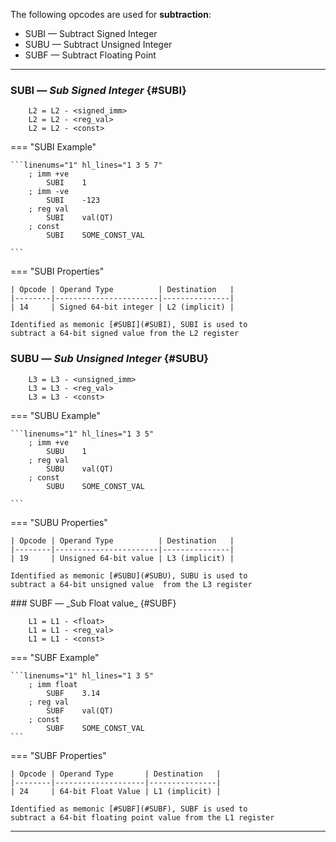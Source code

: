The following opcodes are used for **subtraction**:

- SUBI — Subtract Signed Integer
- SUBU — Subtract Unsigned Integer
- SUBF — Subtract Floating Point

---

### SUBI — _Sub Signed Integer_ {#SUBI}

```title="Algorithm"
    L2 = L2 - <signed_imm>
    L2 = L2 - <reg_val>
    L2 = L2 - <const>

```

<div class="result" markdown>

=== "SUBI Example"

    ```linenums="1" hl_lines="1 3 5 7"
        ; imm +ve
            SUBI    1
        ; imm -ve
            SUBI    -123
        ; reg val
            SUBI    val(QT)
        ; const
            SUBI    SOME_CONST_VAL

    ```

=== "SUBI Properties"

    | Opcode | Operand Type          | Destination   |
    |--------|-----------------------|---------------|
    | 14     | Signed 64-bit integer | L2 (implicit) |

    Identified as memonic [#SUBI](#SUBI), SUBI is used to
    subtract a 64-bit signed value from the L2 register

</div>

### SUBU — _Sub Unsigned Integer_ {#SUBU}

```title="Algorithm"
    L3 = L3 - <unsigned_imm>
    L3 = L3 - <reg_val>
    L3 = L3 - <const>

```

<div class="result" markdown>

=== "SUBU Example"

    ```linenums="1" hl_lines="1 3 5"
        ; imm +ve
            SUBU    1
        ; reg val
            SUBU    val(QT)
        ; const
            SUBU    SOME_CONST_VAL

    ```

=== "SUBU Properties"

    | Opcode | Operand Type          | Destination   |
    |--------|-----------------------|---------------|
    | 19     | Unsigned 64-bit value | L3 (implicit) |

    Identified as memonic [#SUBU](#SUBU), SUBU is used to
    subtract a 64-bit unsigned value  from the L3 register

</div>
### SUBF — _Sub Float value_ {#SUBF}

```title="Algorithm"
    L1 = L1 - <float>
    L1 = L1 - <reg_val>
    L1 = L1 - <const>

```

<div class="result" markdown>

=== "SUBF Example"

    ```linenums="1" hl_lines="1 3 5"
        ; imm float
            SUBF    3.14
        ; reg val
            SUBF    val(QT)
        ; const
            SUBF    SOME_CONST_VAL
    ```

=== "SUBF Properties"

    | Opcode | Operand Type       | Destination   |
    |--------|--------------------|---------------|
    | 24     | 64-bit Float Value | L1 (implicit) |

    Identified as memonic [#SUBF](#SUBF), SUBF is used to
    subtract a 64-bit floating point value from the L1 register

</div>

---
